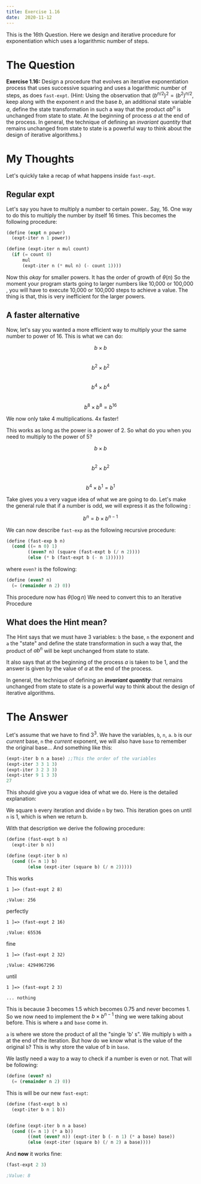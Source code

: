 ```yaml
---
title: Exercise 1.16
date:  2020-11-12
---
```


This is the 16th Question. Here we design and iterative
procedure for exponentiation which uses a logarithmic number
of steps.

# The Question

**Exercise 1.16:** Design a procedure that evolves an iterative
exponentiation process that uses successive squaring and uses a
logarithmic number of steps, as does `fast-expt`. (Hint: Using the
observation that $(b^{n/2})^{2} = (b^{2})^{n/2}$, keep along with
the exponent *n* and the base *b*, an additional state variable *a*,
define the state transformation in such a way that the product $ab^{n}$
is unchanged from state to state. At the beginning of process $a$ at the
end of the process. In general, the technique of defining an *invariant
quantity* that remains unchanged from state to state is a powerful way
to think about the design of iterative algorithms.)

# My Thoughts

Let's quickly take a recap of what happens inside `fast-expt`.

## Regular expt

Let's say you have to multiply a number to certain power.. Say, 16.
One way to do this to multiply the number by itself 16 times.
This becomes the following procedure:

```scheme
(define (expt n power)
  (expt-iter n 1 power))

(define (expt-iter n mul count)
  (if (= count 0)
      mul
      (expt-iter n (* mul n) (- count 1))))
```

Now this *okay* for smaller powers. It has the order of growth of
$\theta(n)$ So the moment your program starts going to larger numbers
like 10,000 or 100,000 , you will have to execute 10,000 or 100,000
steps to achieve a value.  The thing is that, this is very inefficient
for the larger powers.

## A faster alternative

Now, let's say you wanted a more efficient way
to multiply your the same number to power of 16.
This is what we can do:

$$ b \times b $$  
$$ b^{2} \times b^{2} $$  
$$ b^{4} \times b^{4} $$  
$$ b^{8} \times b^{8} = b^{16} $$

We now only take 4 multiplications. 4x faster!

This works as long as the power is a power of 2.
So what do you when you need to multiply to the power of 5?

$$ b \times b $$  
$$ b^{2} \times b^{2} $$  
$$ b^{4} \times b^{1} = b^{1} $$  

Take gives you a very vague idea of what we are going to do.
Let's make the general rule that if a number is odd, we will
express it as the following :

$$ b^{n} = b \times b^{n - 1} $$

We can now describe `fast-exp` as the following recursive procedure:

```scheme
(define (fast-exp b n)
  (cond ((= n 0) 1)
        ((even? n) (square (fast-expt b (/ n 2))))
        (else (* b (fast-expt b (- n 1))))))
```

where `even?` is the following:

```scheme
(define (even? n)
  (= (remainder n 2) 0))
```

This procedure now has $\theta(\log n)$
We need to convert this to an Iterative Procedure

## What does the Hint mean?

The Hint says that we must have 3 variables: `b` the base, 
`n` the exponent and `a` the "state" and define the state
transformation in such a way that, the product of $ab^{n}$ 
will be kept unchanged from state to state.

It also says that at the beginning of the process $a$ is taken
to be 1, and the answer is given by the value of $a$ at the end
of the process.

In general, the technique of defining an ***invariant quantity***
that remains unchanged from state to state is a powerful way
to think about the design of iterative algorithms.

# The Answer

Let's assume that we have to find $3^{3}$. We have the variables, `b`,
`n`, `a`. `b` is our *current*  base, `n` the *current* exponent, we will
also have `base` to remember the original base... And something like this:

```scheme
(expt-iter b n a base) ;;This the order of the variables
(expt-iter 3 3 1 3)
(expt-iter 3 2 3 3)
(expt-iter 9 1 3 3)
27
```

This should give you a vague idea of what we do.
Here is the detailed explanation:

We square `b` every iteration and divide `n` by two.
This iteration goes on until `n` is 1, which is when
we return b.

With that description we derive the following procedure:

```scheme
(define (fast-expt b n)
  (expt-iter b n))

(define (expt-iter b n)
  (cond ((= n 1) b)
        (else (expt-iter (square b) (/ n 2)))))
```
This works
```
1 ]=> (fast-expt 2 8)

;Value: 256
```
perfectly
```
1 ]=> (fast-expt 2 16)

;Value: 65536
```
fine
```
1 ]=> (fast-expt 2 32)

;Value: 4294967296
```
until
```
1 ]=> (fast-expt 2 3)

... nothing
```

This is because 3 becomes 1.5 which becomes 0.75 and never becomes 1.
So we now need to implement the $b \times b^{n - 1}$ thing we were
talking about before. This is where `a` and `base` come in.

`a` is where we store the product of all the "single 'b' s". We multiply
`b` with `a` at the end of the iteration. But how do we know what is the
value of the original `b`? This is why store the value of b in `base`.

We lastly need a way to a way to check if a number is even or not. That
will be following:

```scheme
(define (even? n)
  (= (remainder n 2) 0))
```

This is will be our new `fast-expt`:

```scheme
(define (fast-expt b n)
  (expt-iter b n 1 b))


(define (expt-iter b n a base)
  (cond ((= n 1) (* a b))
        ((not (even? n)) (expt-iter b (- n 1) (* a base) base))
        (else (expt-iter (square b) (/ n 2) a base))))
```

And **now** it works fine:

```scheme
(fast-expt 2 3)

;Value: 8
```
